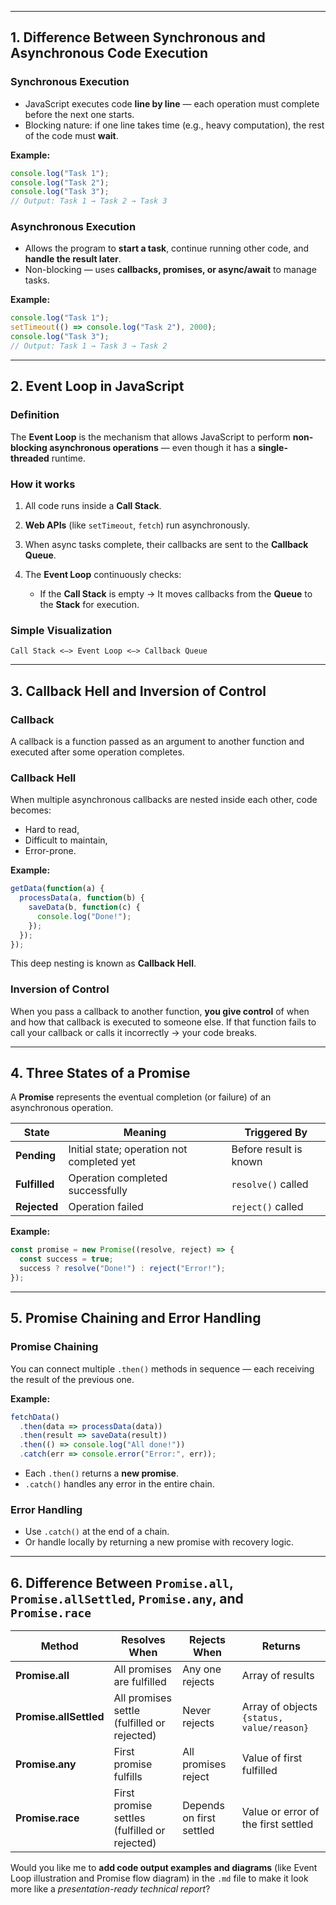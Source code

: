 

---



## 1. Difference Between Synchronous and Asynchronous Code Execution

### **Synchronous Execution**
- JavaScript executes code **line by line** — each operation must complete before the next one starts.
- Blocking nature: if one line takes time (e.g., heavy computation), the rest of the code must **wait**.
  
**Example:**
```js
console.log("Task 1");
console.log("Task 2");
console.log("Task 3");
// Output: Task 1 → Task 2 → Task 3
````

### **Asynchronous Execution**

* Allows the program to **start a task**, continue running other code, and **handle the result later**.
* Non-blocking — uses **callbacks, promises, or async/await** to manage tasks.

**Example:**

```js
console.log("Task 1");
setTimeout(() => console.log("Task 2"), 2000);
console.log("Task 3");
// Output: Task 1 → Task 3 → Task 2
```

---

## 2. Event Loop in JavaScript

### **Definition**

The **Event Loop** is the mechanism that allows JavaScript to perform **non-blocking asynchronous operations** — even though it has a **single-threaded** runtime.

### **How it works**

1. All code runs inside a **Call Stack**.
2. **Web APIs** (like `setTimeout`, `fetch`) run asynchronously.
3. When async tasks complete, their callbacks are sent to the **Callback Queue**.
4. The **Event Loop** continuously checks:

   * If the **Call Stack** is empty → It moves callbacks from the **Queue** to the **Stack** for execution.

### **Simple Visualization**

```
Call Stack <—> Event Loop <—> Callback Queue
```

---

## 3. Callback Hell and Inversion of Control

### **Callback**

A callback is a function passed as an argument to another function and executed after some operation completes.

### **Callback Hell**

When multiple asynchronous callbacks are nested inside each other, code becomes:

* Hard to read,
* Difficult to maintain,
* Error-prone.

**Example:**

```js
getData(function(a) {
  processData(a, function(b) {
    saveData(b, function(c) {
      console.log("Done!");
    });
  });
});
```

This deep nesting is known as **Callback Hell**.

### **Inversion of Control**

When you pass a callback to another function, **you give control** of when and how that callback is executed to someone else.
If that function fails to call your callback or calls it incorrectly → your code breaks.

---

## 4. Three States of a Promise

A **Promise** represents the eventual completion (or failure) of an asynchronous operation.

| State         | Meaning                                    | Triggered By           |
| ------------- | ------------------------------------------ | ---------------------- |
| **Pending**   | Initial state; operation not completed yet | Before result is known |
| **Fulfilled** | Operation completed successfully           | `resolve()` called     |
| **Rejected**  | Operation failed                           | `reject()` called      |

**Example:**

```js
const promise = new Promise((resolve, reject) => {
  const success = true;
  success ? resolve("Done!") : reject("Error!");
});
```

---

## 5. Promise Chaining and Error Handling

### **Promise Chaining**

You can connect multiple `.then()` methods in sequence — each receiving the result of the previous one.

**Example:**

```js
fetchData()
  .then(data => processData(data))
  .then(result => saveData(result))
  .then(() => console.log("All done!"))
  .catch(err => console.error("Error:", err));
```

* Each `.then()` returns a **new promise**.
* `.catch()` handles any error in the entire chain.

### **Error Handling**

* Use `.catch()` at the end of a chain.
* Or handle locally by returning a new promise with recovery logic.

---

## 6. Difference Between `Promise.all`, `Promise.allSettled`, `Promise.any`, and `Promise.race`

| Method                 | Resolves When                                 | Rejects When             | Returns                                   |
| ---------------------- | --------------------------------------------- | ------------------------ | ----------------------------------------- |
| **Promise.all**        | All promises are fulfilled                    | Any one rejects          | Array of results                          |
| **Promise.allSettled** | All promises settle (fulfilled or rejected)   | Never rejects            | Array of objects `{status, value/reason}` |
| **Promise.any**        | First promise fulfills                        | All promises reject      | Value of first fulfilled                  |
| **Promise.race**       | First promise settles (fulfilled or rejected) | Depends on first settled | Value or error of the first settled       |


Would you like me to **add code output examples and diagrams** (like Event Loop illustration and Promise flow diagram) in the `.md` file to make it look more like a *presentation-ready technical report*?
```
